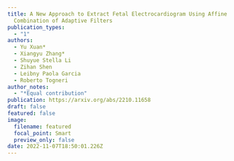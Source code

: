 ```yaml
---
title: A New Approach to Extract Fetal Electrocardiogram Using Affine
  Combination of Adaptive Filters
publication_types:
  - "1"
authors:
  - Yu Xuan*
  - Xiangyu Zhang*
  - Shuyue Stella Li
  - Zihan Shen
  - Leibny Paola Garcia
  - Roberto Togneri
author_notes:
  - "*Equal contribution"
publication: https://arxiv.org/abs/2210.11658
draft: false
featured: false
image:
  filename: featured
  focal_point: Smart
  preview_only: false
date: 2022-11-07T18:50:01.226Z
---
```

